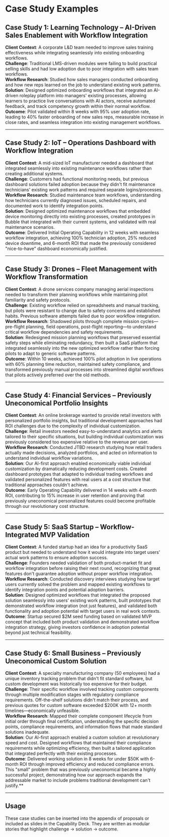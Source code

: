 # Case Study Examples

## Case Study 1: Learning Technology – AI-Driven Sales Enablement with Workflow Integration
**Client Context**: A corporate L&D team needed to improve sales training effectiveness while integrating seamlessly into existing onboarding workflows.  
**Challenge**: Traditional LMS-driven modules were failing to build practical selling skills and had low adoption due to poor integration with sales team workflows.  
**Workflow Research**: Studied how sales managers conducted onboarding and how new reps learned on the job to understand existing work patterns.  
**Solution**: Designed optimized onboarding workflows that integrated an AI-driven roleplay platform into managers' existing processes, allowing learners to practice live conversations with AI actors, receive automated feedback, and track competency growth within their normal workflow.  
**Outcome**: Pilot validated within 8 weeks with 95% user adoption rate, leading to 40% faster onboarding of new sales reps, measurable increase in close rates, and seamless integration into existing management workflows.  

---

## Case Study 2: IoT – Operations Dashboard with Workflow Integration  
**Client Context**: A mid-sized IoT manufacturer needed a dashboard that integrated seamlessly into existing maintenance workflows rather than creating additional systems.  
**Challenge**: Customers had functional monitoring needs, but previous dashboard solutions failed adoption because they didn't fit maintenance technicians' existing work patterns and required separate logins/processes.  
**Workflow Research**: Studied maintenance team workflows, understanding how technicians currently diagnosed issues, scheduled repairs, and documented work to identify integration points.  
**Solution**: Designed optimized maintenance workflows that embedded device monitoring directly into existing processes, created prototypes in Bubble that integrated with their current systems, and validated with real maintenance scenarios.  
**Outcome**: Delivered Initial Operating Capability in 12 weeks with seamless workflow integration, achieving 100% technician adoption, 25% reduced device downtime, and 6-month ROI that made the previously considered "nice-to-have" dashboard economically justified.

---

## Case Study 3: Drones – Fleet Management with Workflow Transformation
**Client Context**: A drone services company managing aerial inspections needed to transform their planning workflows while maintaining pilot familiarity and safety protocols.  
**Challenge**: Existing workflow relied on spreadsheets and manual tracking, but pilots were resistant to change due to safety concerns and established habits. Previous software attempts failed due to poor workflow integration.  
**Workflow Research**: Shadowed pilots through complete mission cycles—pre-flight planning, field operations, post-flight reporting—to understand critical workflow dependencies and safety requirements.  
**Solution**: Redesigned mission planning workflows that preserved essential safety steps while eliminating redundancy, then built a SaaS platform that integrated seamlessly into the new optimized workflow rather than forcing pilots to adapt to generic software patterns.  
**Outcome**: Within 10 weeks, achieved 100% pilot adoption in live operations with 60% planning time reduction, maintained safety compliance, and transformed previously manual processes into streamlined digital workflows that pilots actively preferred over the old methods.

---

## Case Study 4: Financial Services – Previously Uneconomical Portfolio Insights
**Client Context**: An online brokerage wanted to provide retail investors with personalized portfolio insights, but traditional development approaches had ROI challenges due to the complexity of individual customization.  
**Challenge**: Retail investors needed easy-to-understand analytics and alerts tailored to their specific situations, but building individual customization was previously considered too expensive relative to the revenue per user.  
**Workflow Research**: Conducted JTBD research studying how retail traders actually made decisions, analyzed portfolios, and acted on information to understand individual workflow variations.  
**Solution**: Our AI-first approach enabled economically viable individual customization by dramatically reducing development costs. Created dashboard prototypes that adapted to individual trading workflows and validated personalized features with real users at a cost structure that traditional approaches couldn't achieve.  
**Outcome**: Early Operating Capability delivered in 14 weeks with 4-month ROI, contributing to 15% increase in user retention and proving that previously uneconomical personalized features could become profitable through our revolutionary cost structure.

---

## Case Study 5: SaaS Startup – Workflow-Integrated MVP Validation  
**Client Context**: A funded startup had an idea for a productivity SaaS product but needed to understand how it would integrate into target users' actual work patterns to ensure adoption success.  
**Challenge**: Founders needed validation of both product-market fit and workflow integration before raising their next round, recognizing that great features don't guarantee adoption without proper workflow integration.  
**Workflow Research**: Conducted discovery interviews studying how target users currently solved the problem and mapped existing workflows to identify integration points and potential adoption barriers.  
**Solution**: Designed optimized workflows that integrated the proposed solution seamlessly into users' existing work patterns, built prototypes that demonstrated workflow integration (not just features), and validated both functionality and adoption potential with target users in real work contexts.  
**Outcome**: Startup secured $2M seed funding based on validated MVP concept that included both product validation and demonstrated workflow integration strategy, giving investors confidence in adoption potential beyond just technical feasibility.

---

## Case Study 6: Small Business – Previously Uneconomical Custom Solution  
**Client Context**: A specialty manufacturing company (50 employees) had a unique inventory tracking problem that didn't fit standard software, but custom development was historically too expensive for their budget.  
**Challenge**: Their specific workflow involved tracking custom components through multiple modification stages with regulatory compliance requirements. Off-the-shelf solutions didn't match their process, and previous quotes for custom software exceeded $200K with 12+ month timelines—economically unfeasible.  
**Workflow Research**: Mapped their complete component lifecycle from initial order through final certification, understanding the specific decision points, compliance requirements, and information flows that made standard solutions inadequate.  
**Solution**: Our AI-first approach enabled a custom solution at revolutionary speed and cost. Designed workflows that maintained their compliance requirements while optimizing efficiency, then built a tailored application that integrated perfectly with their existing processes.  
**Outcome**: Delivered working solution in 8 weeks for under $50K with 6-month ROI through improved efficiency and reduced compliance errors. This "small" problem that was previously uneconomical became a highly successful project, demonstrating how our approach expands the addressable market to include problems traditional development can't justify.**

---

## Usage
These case studies can be inserted into the appendix of proposals or included as slides in the Capability Deck. They are written as modular stories that highlight challenge → solution → outcome.

